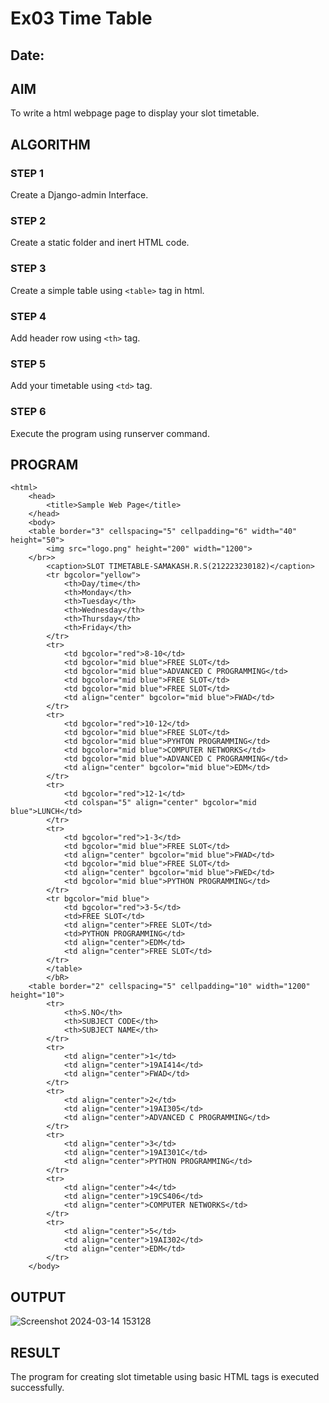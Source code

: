 # Ex03 Time Table
## Date:

## AIM
To write a html webpage page to display your slot timetable.

## ALGORITHM
### STEP 1
Create a Django-admin Interface.

### STEP 2
Create a static folder and inert HTML code.

### STEP 3
Create a simple table using ```<table>``` tag in html.

### STEP 4
Add header row using ```<th>``` tag.

### STEP 5
Add your timetable using ```<td>``` tag.

### STEP 6
Execute the program using runserver command.

## PROGRAM
```
<html>
	<head>
		<title>Sample Web Page</title>
	</head>
	<body>
	<table border="3" cellspacing="5" cellpadding="6" width="40" height="50">
        <img src="logo.png" height="200" width="1200">
	</br>>
		<caption>SLOT TIMETABLE-SAMAKASH.R.S(212223230182)</caption>
		<tr bgcolor="yellow">
			<th>Day/time</th>
			<th>Monday</th>
			<th>Tuesday</th>
            <th>Wednesday</th>
            <th>Thursday</th>
            <th>Friday</th>
		</tr>
		<tr>
			<td bgcolor="red">8-10</td>
			<td bgcolor="mid blue">FREE SLOT</td>
			<td bgcolor="mid blue">ADVANCED C PROGRAMMING</td>
            <td bgcolor="mid blue">FREE SLOT</td>
            <td bgcolor="mid blue">FREE SLOT</td>
            <td align="center" bgcolor="mid blue">FWAD</td>
		</tr>
		<tr>
			<td bgcolor="red">10-12</td>
			<td bgcolor="mid blue">FREE SLOT</td>
			<td bgcolor="mid blue">PYHTON PROGRAMMING</td>
            <td bgcolor="mid blue">COMPUTER NETWORKS</td>
            <td bgcolor="mid blue">ADVANCED C PROGRAMMING</td>
            <td align="center" bgcolor="mid blue">EDM</td>
		</tr>
		<tr>
			<td bgcolor="red">12-1</td>
			<td colspan="5" align="center" bgcolor="mid blue">LUNCH</td>
		</tr>
        <tr>
			<td bgcolor="red">1-3</td>
			<td bgcolor="mid blue">FREE SLOT</td>
			<td align="center" bgcolor="mid blue">FWAD</td>
            <td bgcolor="mid blue">FREE SLOT</td>
            <td align="center" bgcolor="mid blue">FWED</td>
            <td bgcolor="mid blue">PYTHON PROGRAMMING</td>
		</tr>
        <tr bgcolor="mid blue">
			<td bgcolor="red">3-5</td>
			<td>FREE SLOT</td>
			<td align="center">FREE SLOT</td>
            <td>PYTHON PROGRAMMING</td>
            <td align="center">EDM</td>
            <td align="center">FREE SLOT</td>
		</tr>
        </table>
        </bR>
	<table border="2" cellspacing="5" cellpadding="10" width="1200" height="10">
		<tr>
			<th>S.NO</th>
			<th>SUBJECT CODE</th>
			<th>SUBJECT NAME</th>
		</tr>
		<tr>
			<td align="center">1</td>
			<td align="center">19AI414</td>
			<td align="center">FWAD</td>
		</tr>
		<tr>
			<td align="center">2</td>
			<td align="center">19AI305</td>
			<td align="center">ADVANCED C PROGRAMMING</td>
		</tr>
		<tr>
			<td align="center">3</td>
			<td align="center">19AI301C</td>
			<td align="center">PYTHON PROGRAMMING</td>
		</tr>
		<tr>
			<td align="center">4</td>
			<td align="center">19CS406</td>
			<td align="center">COMPUTER NETWORKS</td>
		</tr>
		<tr>
			<td align="center">5</td>
			<td align="center">19AI302</td>
			<td align="center">EDM</td>
		</tr>
	</body>
```

## OUTPUT
![Screenshot 2024-03-14 153128](https://github.com/Samakas/slot/assets/154731670/a8f2086d-df9d-4613-a1d0-0c53272e57ed)


## RESULT
The program for creating slot timetable using basic HTML tags is executed successfully.
